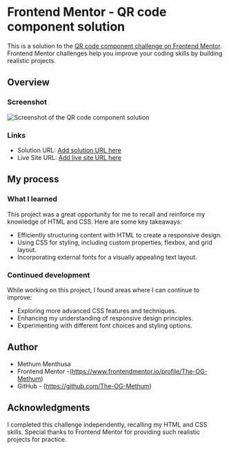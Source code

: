 # Frontend Mentor - QR code component solution

This is a solution to the [QR code component challenge on Frontend Mentor](https://www.frontendmentor.io/challenges/qr-code-component-iux_sIO_H). Frontend Mentor challenges help you improve your coding skills by building realistic projects.

## Overview

### Screenshot

![Screenshot of the QR code component solution](Screenshot(29).png)

### Links

- Solution URL: [Add solution URL here](https://your-solution-url.com)
- Live Site URL: [Add live site URL here](https://your-live-site-url.com)

## My process

### What I learned

This project was a great opportunity for me to recall and reinforce my knowledge of HTML and CSS. Here are some key takeaways:

- Efficiently structuring content with HTML to create a responsive design.
- Using CSS for styling, including custom properties, flexbox, and grid layout.
- Incorporating external fonts for a visually appealing text layout.

### Continued development

While working on this project, I found areas where I can continue to improve:

- Exploring more advanced CSS features and techniques.
- Enhancing my understanding of responsive design principles.
- Experimenting with different font choices and styling options.

## Author

- Methum Menthusa
- Frontend Mentor -(https://www.frontendmentor.io/profile/The-OG-Methum)
- GitHub - (https://github.com/The-OG-Methum)

## Acknowledgments

I completed this challenge independently, recalling my HTML and CSS skills. Special thanks to Frontend Mentor for providing such realistic projects for practice.
